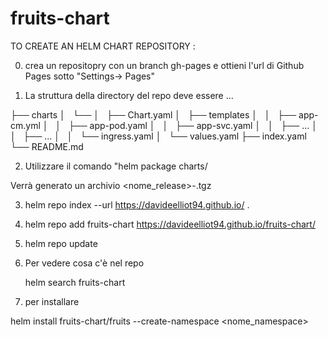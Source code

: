 # fruits-chart

TO CREATE AN HELM CHART REPOSITORY :

0) crea un repositopry con un branch gh-pages e ottieni l'url di Github Pages sotto "Settings-> Pages"

1) La struttura della directory del repo deve essere ... 

├── charts
│   └── <nome-del-mio-chart>
│       ├── Chart.yaml
│       ├── templates
│       │   ├── app-cm.yml
│       │   ├── app-pod.yaml
│       │   ├── app-svc.yaml
│       │   ├── ...
│       │   ├── ...
│       │   └── ingress.yaml
│       └── values.yaml
├── index.yaml
└── README.md



2) Utilizzare il comando "helm package charts/<nome-chart>

Verrà generato un archivio <nome_release>-<versione>.tgz

3) helm repo index --url https://davideelliot94.github.io/<nomerepo> .

4) helm repo add fruits-chart https://davideelliot94.github.io/fruits-chart/

5) helm repo update

6) Per vedere cosa c'è nel repo

	helm search fruits-chart

7) per installare 

helm install <nome> fruits-chart/fruits --create-namespace <nome_namespace>


